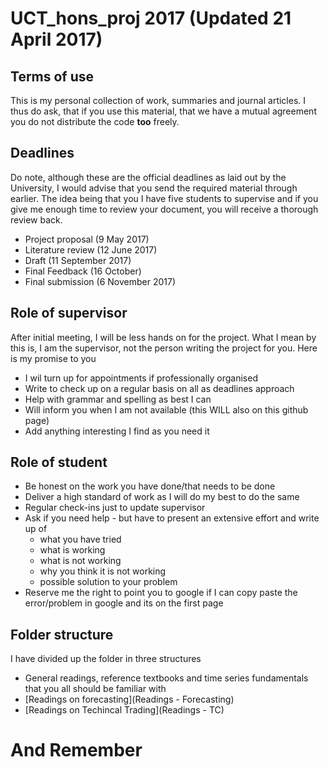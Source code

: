 # UCT_hons_proj 2017 (Updated 21 April 2017)

## Terms of use
This is my personal collection of work, summaries and journal articles. I thus do ask, that if you use this material, that we have a mutual agreement you do not distribute the code **too** freely. 

## Deadlines

Do note, although these are the official deadlines as laid out by the University, I would advise that you send the required material through earlier. The idea being that you I have five students to supervise and if you give me enough time to review your document, you will receive a thorough review back.

* Project proposal (9 May 2017)
* Literature review (12 June 2017)
* Draft (11 September 2017)
* Final Feedback (16 October)
* Final submission (6 November 2017)

## Role of supervisor

After initial meeting, I will be less hands on for the project. What I mean by this is, I am the supervisor, not the person writing the project for you. Here is my promise to you

* I wil turn up for appointments if professionally organised
* Write to check up on a regular basis on all as deadlines approach
* Help with grammar and spelling as best I can
* Will inform you when I am not available (this WILL also on this github page)
* Add anything interesting I find as you need it

## Role of student

* Be honest on the work you have done/that needs to be done
* Deliver a high standard of work as I will do my best to do the same
* Regular check-ins just to update supervisor
* Ask if you need help - but have to present an extensive effort and write up of 
    - what you have tried
    - what is working
    - what is not working
    - why you think it is not working
    - possible solution to your problem
* Reserve me the right to point you to google if I can copy paste the error/problem in google and its on the first page

## Folder structure

I have divided up the folder in three structures

* General readings, reference textbooks and time series fundamentals that you all should be familiar with
 * [Readings on forecasting](Readings - Forecasting)
 * [Readings on Techincal Trading](Readings - TC)
 
 
 # And Remember
 [](logo.png)
